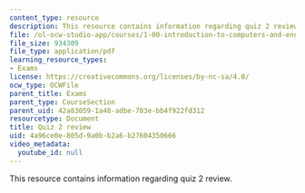 ```yaml
---
content_type: resource
description: This resource contains information regarding quiz 2 review.
file: /ol-ocw-studio-app/courses/1-00-introduction-to-computers-and-engineering-problem-solving-spring-2012/4a96ce0e805d9a0bb2a6b27604350666_MIT1_00S12_Quiz_2_Review.pdf
file_size: 934309
file_type: application/pdf
learning_resource_types:
- Exams
license: https://creativecommons.org/licenses/by-nc-sa/4.0/
ocw_type: OCWFile
parent_title: Exams
parent_type: CourseSection
parent_uid: 42a83059-1a48-adbe-783e-bb4f922fd312
resourcetype: Document
title: Quiz 2 review
uid: 4a96ce0e-805d-9a0b-b2a6-b27604350666
video_metadata:
  youtube_id: null
---
```

This resource contains information regarding quiz 2 review.